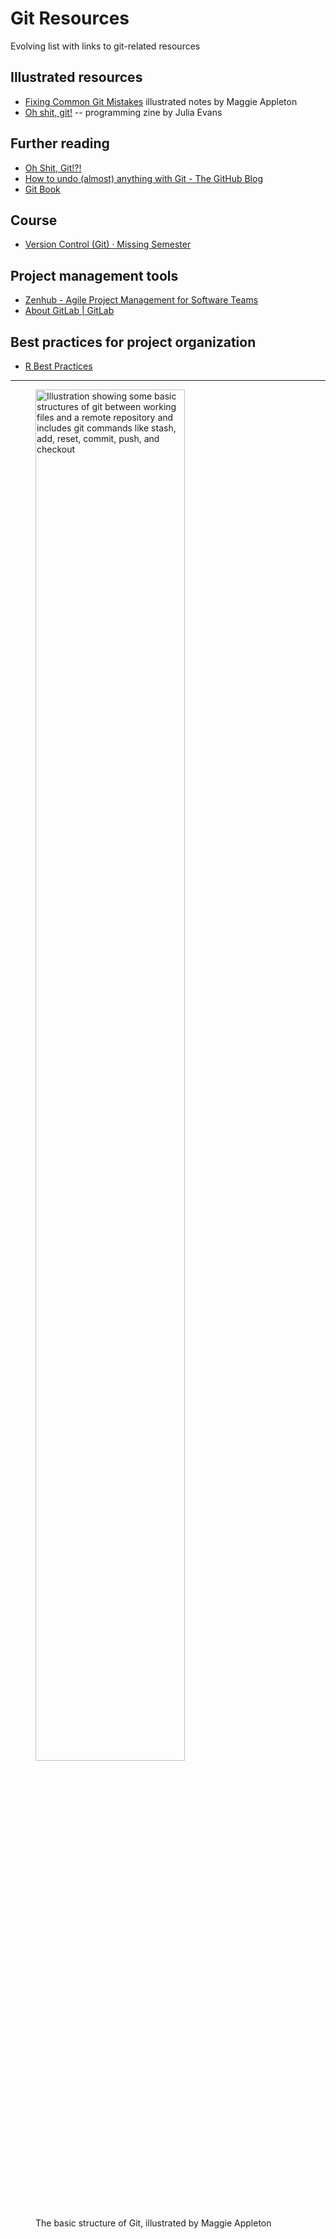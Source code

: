 # Git Resources
Evolving list with links to git-related resources

## Illustrated resources

- [Fixing Common Git Mistakes](https://maggieappleton.com/git-mistakes) illustrated notes by Maggie Appleton
- [Oh shit, git!](https://wizardzines.com/zines/oh-shit-git/) -- programming zine by Julia Evans

## Further reading

- [Oh Shit, Git!?!](https://ohshitgit.com/)
- [How to undo (almost) anything with Git - The GitHub Blog](https://github.blog/open-source/git/how-to-undo-almost-anything-with-git/)
- [Git Book](https://git-scm.com/book/en/v2)

## Course

- [Version Control (Git) · Missing Semester](https://missing.csail.mit.edu/2020/version-control/)

## Project management tools

- [Zenhub - Agile Project Management for Software Teams](https://www.zenhub.com/)
- [About GitLab | GitLab](https://about.gitlab.com/company/)

## Best practices for project organization
- [R Best Practices](https://kdestasio.github.io/post/r_best_practices/)
----

<figure>
  <img src="https://res.cloudinary.com/dg3gyk0gu/image/upload/c_scale,w_980/v1590015687/maggieappleton.com/git-mistakes/FixGitMistakes_3.png" alt="Illustration showing some basic structures of git between working files and a remote repository and includes git commands like stash, add, reset, commit, push, and checkout" width="75%"/>
  <figcaption>The basic structure of Git, illustrated by Maggie Appleton</figcaption>
</figure>
